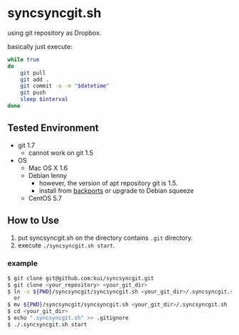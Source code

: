 # syncsyncgit.sh

using git repository as Dropbox.

basically just execute:

```sh
while true
do 
	git pull
	git add .
	git commit -a -m "$datetime"
	git push
	sleep $interval
done
```

## Tested Environment

* git 1.7
	* cannot work on git 1.5
* OS
	* Mac OS X 1.6
	* Debian lenny 
		* however, the version of apt repository git is 1.5.
		* install from [backports](http://backports-master.debian.org/Instructions/) or upgrade to Debian squeeze
	* CentOS 5.7

## How to Use

1. put syncsyncgit.sh on the directory contains `.git` directory.
2. execute `./syncsyncgit.sh start`.

### example

```sh
$ git clone git@github.com:kui/syncsyncgit.git
$ git clone <your_repository> <your_git_dir>
$ ln -s ${PWD}/syncsyncgit/syncsyncgit.sh <your_git_dir>/.syncsyncgit.sh
  or
$ mv ${PWD}/syncsyncgit/syncsyncgit.sh <your_git_dir>/.syncsyncgit.sh
$ cd <your_git_dir>
$ echo ".syncsyncgit.sh" >> .gitignore
$ ./.syncsyncgit.sh start
```
